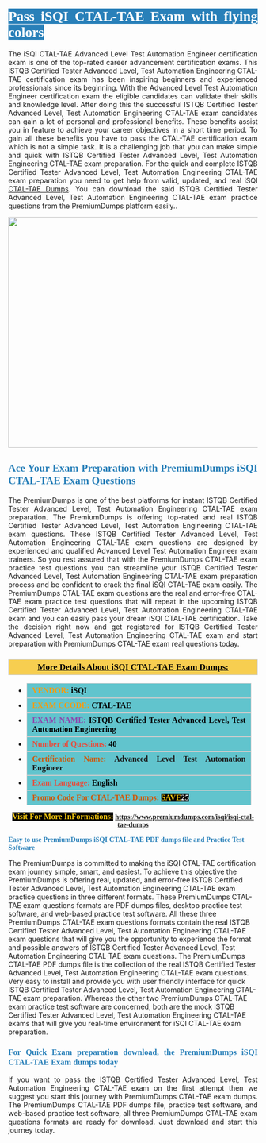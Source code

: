 <h1 style="text-align: justify;"><span style="color:#ffffff;"><span style="font-family:Georgia,serif;"><strong><span style="background-color:#2980b9;">Pass iSQI CTAL-TAE Exam with flying colors</span></strong></span></span></h1>

<p style="text-align: justify;">The iSQI CTAL-TAE Advanced Level Test Automation Engineer certification exam is one of the top-rated career advancement certification exams. This ISTQB Certified Tester Advanced Level, Test Automation Engineering CTAL-TAE certification exam has been inspiring beginners and experienced professionals since its beginning. With the Advanced Level Test Automation Engineer certification exam the eligible candidates can validate their skills and knowledge level. After doing this the successful ISTQB Certified Tester Advanced Level, Test Automation Engineering CTAL-TAE exam candidates can gain a lot of personal and professional benefits. These benefits assist you in feature to achieve your career objectives in a short time period. To gain all these benefits you have to pass the CTAL-TAE certification exam which is not a simple task. It is a challenging job that you can make simple and quick with ISTQB Certified Tester Advanced Level, Test Automation Engineering CTAL-TAE exam preparation. For the quick and complete ISTQB Certified Tester Advanced Level, Test Automation Engineering CTAL-TAE exam preparation you need to get help from valid, updated, and real iSQI <a href="https://www.premiumdumps.com/isqi/isqi-ctal-tae-dumps">CTAL-TAE Dumps</a>. You can download the said ISTQB Certified Tester Advanced Level, Test Automation Engineering CTAL-TAE exam practice questions from the PremiumDumps platform easily..</p>

<p style="text-align: center;"><a href="https://www.premiumdumps.com/isqi/isqi-ctal-tae-dumps"><img alt="" src="https://i.imgur.com/KJGzbJ2.jpeg" style="width: 700px; height: 465px;" /></a></p>

<h2 style="text-align: justify;"><span style="color:#2980b9;"><span style="font-family:Georgia,serif;"><strong>Ace Your Exam Preparation with PremiumDumps iSQI CTAL-TAE Exam Questions</strong></span></span></h2>

<p style="text-align: justify;">The PremiumDumps is one of the best platforms for instant ISTQB Certified Tester Advanced Level, Test Automation Engineering CTAL-TAE exam preparation. The PremiumDumps is offering top-rated and real ISTQB Certified Tester Advanced Level, Test Automation Engineering CTAL-TAE exam questions. These ISTQB Certified Tester Advanced Level, Test Automation Engineering CTAL-TAE exam questions are designed by experienced and qualified Advanced Level Test Automation Engineer exam trainers. So you rest assured that with the PremiumDumps CTAL-TAE exam practice test questions you can streamline your ISTQB Certified Tester Advanced Level, Test Automation Engineering CTAL-TAE exam preparation process and be confident to crack the final iSQI CTAL-TAE exam easily. The PremiumDumps CTAL-TAE exam questions are the real and error-free CTAL-TAE exam practice test questions that will repeat in the upcoming ISTQB Certified Tester Advanced Level, Test Automation Engineering CTAL-TAE exam and you can easily pass your dream iSQI CTAL-TAE certification. Take the decision right now and get registered for ISTQB Certified Tester Advanced Level, Test Automation Engineering CTAL-TAE exam and start preparation with PremiumDumps CTAL-TAE exam real questions today.</p>

<h3 style="background: #f7ce50; border: 1px solid rgb(204, 204, 204); padding: 5px 10px; text-align: center;"><span style="font-family:Georgia,serif;"><u><u><span style="color:#000000;"><span style="font-size:11pt"><span style="line-height:normal"><b><span style="font-size:13.0pt"><span cambria="">More Details About iSQI CTAL-TAE Exam Dumps:</span></span></b></span></span></span></u></u></span></h3>

<ul>
	<li style="margin:0cm 10pt">
	<div style="background:#61c4cd; border: 1px solid rgb(204, 204, 204); padding: 5px 10px; text-align: justify;"><span style="font-family:Georgia,serif;"><span style="font-size:11pt"><span style="line-height:normal"><b><span style="font-size:12.0pt"><span new="" roman="" times=""><span style="color:#f39c12;">VENDOR:</span> <span style="color:#000000;">iSQI</span></span></span></b></span></span></span></div>
	</li>
	<li style="margin:0cm 10pt">
	<div style="background: #61c4cd; border: 1px solid rgb(204, 204, 204); padding: 5px 10px; text-align: justify;"><span style="font-family:Georgia,serif;"><span style="font-size:11pt"><span style="line-height:normal"><b><span style="font-size:12.0pt"><span new="" roman="" times=""><span style="color:#f39c12;">EXAM CCODE:</span> <span style="color:#000000;">CTAL-TAE</span></span></span></b></span></span></span></div>
	</li>
	<li style="margin:0cm 10pt">
	<div style="background: #61c4cd; border: 1px solid rgb(204, 204, 204); padding: 5px 10px; text-align: justify;"><span style="font-family:Georgia,serif;"><span style="font-size:11pt"><span style="line-height:normal"><b><span style="font-size:12.0pt"><span new="" roman="" times=""><span style="color:#8e44ad;">EXAM NAME:</span> <span style="color:#000000;">ISTQB Certified Tester Advanced Level, Test Automation Engineering</span></span></span></b></span></span></span></div>
	</li>
	<li style="margin:0cm 10pt">
	<div style="background: #61c4cd; border: 1px solid rgb(204, 204, 204); padding: 5px 10px;"><span style="font-family:Georgia,serif;"><span style="font-size:11pt"><span style="line-height:normal"><b><span style="font-size:12.0pt"><span new="" roman="" times=""><span style="color:#e74c3c;">Number of Questions:</span><span style="color:#000000;"><span style="color:#f1c40f;"> </span>40</span></span></span></b></span></span></span></div>
	</li>
	<li style="margin:0cm 10pt">
	<div style="background: #61c4cd; border: 1px solid rgb(204, 204, 204); padding: 5px 10px; text-align: justify;"><span style="font-family:Georgia,serif;"><span style="font-size:11pt"><span style="line-height:normal"><b><span style="font-size:12.0pt"><span new="" roman="" times=""><span style="color:#d35400;">Certification Name:</span> Advanced Level Test Automation Engineer</span></span></b></span></span></span></div>
	</li>
	<li style="margin:0cm 10pt">
	<div style="background: #61c4cd; border: 1px solid rgb(204, 204, 204); padding: 5px 10px; text-align: justify;"><span style="font-family:Georgia,serif;"><span style="font-size:11pt"><span style="line-height:normal"><b><span style="font-size:12.0pt"><span new="" roman="" times=""><span style="color:#e74c3c;">Exam Language:</span> <span style="color:#000000;">English</span></span></span></b></span></span></span></div>
	</li>
	<li style="margin:0cm 10pt">
	<div style="background: #61c4cd; border: 1px solid rgb(204, 204, 204); padding: 5px 10px;"><span style="font-family:Georgia,serif;"><span style="font-size:11pt"><span style="line-height:normal"><b><span style="font-size:12.0pt"><span new="" roman="" times=""><span style="color:#d35400;">Promo Code For CTAL-TAE Dumps:</span><span style="color:#f1c40f;"> <span style="background-color:#000000;">SAVE</span></span><span style="color:#ffffff;"><span style="background-color:#000000;">25</span></span></span></span></b></span></span></span></div>
	</li>
</ul>

<p style="text-align: center;"><span style="font-family:Georgia,serif;"><strong><span style="font-size:16px;"><span style="color:#f1c40f;"><span style="background-color:#000000;">Visit For More InFormations:</span></span></span> <a href="https://www.premiumdumps.com/isqi/isqi-ctal-tae-dumps">https://www.premiumdumps.com/isqi/isqi-ctal-tae-dumps</a></strong></span></p>

<p><span style="color:#2980b9;"><span style="font-family:Georgia,serif;"><strong><strong><strong>Easy to use PremiumDumps iSQI CTAL-TAE PDF dumps file and Practice Test Software</strong></strong></strong></span></span></p>

<p>The PremiumDumps is committed to making the iSQI CTAL-TAE certification exam journey simple, smart, and easiest. To achieve this objective the PremiumDumps is offering real, updated, and error-free ISTQB Certified Tester Advanced Level, Test Automation Engineering CTAL-TAE exam practice questions in three different formats. These PremiumDumps CTAL-TAE exam questions formats are PDF dumps files, desktop practice test software, and web-based practice test software. All these three PremiumDumps CTAL-TAE exam questions formats contain the real ISTQB Certified Tester Advanced Level, Test Automation Engineering CTAL-TAE exam questions that will give you the opportunity to experience the format and possible answers of ISTQB Certified Tester Advanced Level, Test Automation Engineering CTAL-TAE exam questions. The PremiumDumps CTAL-TAE PDF dumps file is the collection of the real ISTQB Certified Tester Advanced Level, Test Automation Engineering CTAL-TAE exam questions. Very easy to install and provide you with user friendly interface for quick ISTQB Certified Tester Advanced Level, Test Automation Engineering CTAL-TAE exam preparation. Whereas the other two PremiumDumps CTAL-TAE exam practice test software are concerned, both are the mock ISTQB Certified Tester Advanced Level, Test Automation Engineering CTAL-TAE exams that will give you real-time environment for iSQI CTAL-TAE exam preparation.</p>

<h3 style="text-align: justify;"><span style="color:#2980b9;"><span style="font-family:Georgia,serif;"><strong><strong><strong>For Quick Exam preparation download, the PremiumDumps iSQI CTAL-TAE Exam dumps today</strong></strong></strong></span></span></h3>

<p style="text-align: justify;">If you want to pass the ISTQB Certified Tester Advanced Level, Test Automation Engineering CTAL-TAE exam on the first attempt then we suggest you start this journey with PremiumDumps CTAL-TAE exam dumps. The PremiumDumps CTAL-TAE PDF dumps file, practice test software, and web-based practice test software, all three PremiumDumps CTAL-TAE exam questions formats are ready for download. Just download and start this journey today.</p>
